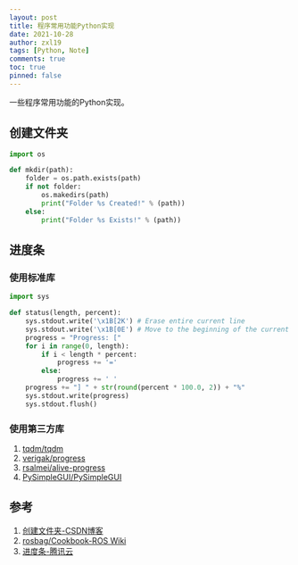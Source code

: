 ```yaml
---
layout: post
title: 程序常用功能Python实现
date: 2021-10-28
author: zxl19
tags: [Python, Note]
comments: true
toc: true
pinned: false
---
```


一些程序常用功能的Python实现。

<!-- more -->

## 创建文件夹

```python
import os

def mkdir(path):
    folder = os.path.exists(path)
    if not folder:
        os.makedirs(path)
        print("Folder %s Created!" % (path))
    else:
        print("Folder %s Exists!" % (path))
```

## 进度条

### 使用标准库

```python
import sys

def status(length, percent):
    sys.stdout.write('\x1B[2K') # Erase entire current line
    sys.stdout.write('\x1B[0E') # Move to the beginning of the current line
    progress = "Progress: ["
    for i in range(0, length):
        if i < length * percent:
            progress += '='
        else:
            progress += ' '
    progress += "] " + str(round(percent * 100.0, 2)) + "%"
    sys.stdout.write(progress)
    sys.stdout.flush()
```

### 使用第三方库

1. [tqdm/tqdm](https://github.com/tqdm/tqdm)
2. [verigak/progress](https://github.com/verigak/progress)
3. [rsalmei/alive-progress](https://github.com/rsalmei/alive-progress)
4. [PySimpleGUI/PySimpleGUI](https://github.com/PySimpleGUI/PySimpleGUI)

## 参考

1. [创建文件夹-CSDN博客](https://blog.csdn.net/vip_lvkang/article/details/76906718)
2. [rosbag/Cookbook-ROS Wiki](http://wiki.ros.org/rosbag/Cookbook)
3. [进度条-腾讯云](https://cloud.tencent.com/developer/article/1661478)
